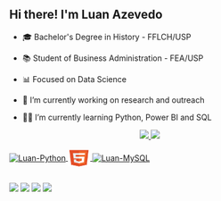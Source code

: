 ## Hi there! I'm Luan Azevedo
- 🎓 Bachelor's Degree in History - FFLCH/USP
- 📚 Student of Business Administration - FEA/USP
- 📊 Focused on Data Science

- 🔭 I’m currently working on research and outreach
- 👨‍💻 I’m currently learning Python, Power BI and SQL

<div align="center">
  <a href="https://github.com/luan-azevedo">
  <img height="150em" src="https://github-readme-stats.vercel.app/api?username=luan-azevedo&show_icons=true&theme=dark&include_all_commits=true&count_private=true"/>
  <img height="150em" src="https://github-readme-stats.vercel.app/api/top-langs/?username=luan-azevedo&layout=compact&langs_count=7&theme=dark"/>
</div>

 <div style="display: inline_block"><br>
  <img align="center" alt="Luan-Python" height="30" width="40" src="https://cdn.jsdelivr.net/gh/devicons/devicon@latest/icons/python/python-original-wordmark.svg">
  <img align="center" alt="Luan-HTML" height="30" width="40" src="https://raw.githubusercontent.com/devicons/devicon/master/icons/html5/html5-original.svg">
  <img align="center" alt="Luan-MySQL" height="30" width="40" src="https://cdn.jsdelivr.net/gh/devicons/devicon@latest/icons/mysql/mysql-original-wordmark.svg">
 </div>

 ##

 <div>
   <a href = "wa.me/5511954948804"><img src="https://img.shields.io/badge/WhatsApp-25D366?style=for-the-badge&logo=whatsapp&logoColor=white" target="_blank"></a>
  <a href = "mailto:luansazevedo@gmail.com"><img src="https://img.shields.io/badge/-Gmail-%23333?style=for-the-badge&logo=gmail&logoColor=white" target="_blank"></a>
   <a href="https://www.linkedin.com/in/luansazevedo/" target="_blank"><img src="https://img.shields.io/badge/-LinkedIn-%230077B5?style=for-the-badge&logo=linkedin&logoColor=white" target="_blank"></a>
   <a href="https://instagram.com/luan_azvdo" target="_blank"><img src="https://img.shields.io/badge/-Instagram-%23E4405F?style=for-the-badge&logo=instagram&logoColor=white" target="_blank"></a>
 </div>
